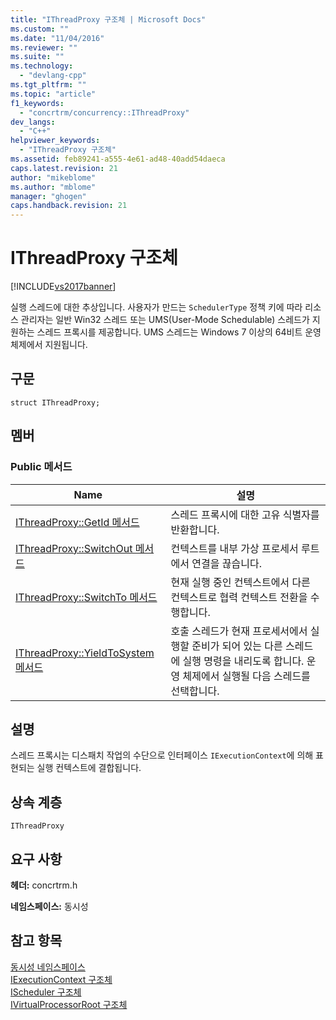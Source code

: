 ```yaml
---
title: "IThreadProxy 구조체 | Microsoft Docs"
ms.custom: ""
ms.date: "11/04/2016"
ms.reviewer: ""
ms.suite: ""
ms.technology: 
  - "devlang-cpp"
ms.tgt_pltfrm: ""
ms.topic: "article"
f1_keywords: 
  - "concrtrm/concurrency::IThreadProxy"
dev_langs: 
  - "C++"
helpviewer_keywords: 
  - "IThreadProxy 구조체"
ms.assetid: feb89241-a555-4e61-ad48-40add54daeca
caps.latest.revision: 21
author: "mikeblome"
ms.author: "mblome"
manager: "ghogen"
caps.handback.revision: 21
---
```

# IThreadProxy 구조체
[!INCLUDE[vs2017banner](../../../assembler/inline/includes/vs2017banner.md)]

실행 스레드에 대한 추상입니다.  사용자가 만드는 `SchedulerType` 정책 키에 따라 리소스 관리자는 일반 Win32 스레드 또는 UMS\(User\-Mode Schedulable\) 스레드가 지원하는 스레드 프록시를 제공합니다.  UMS 스레드는 Windows 7 이상의 64비트 운영 체제에서 지원됩니다.  
  
## 구문  
  
```  
struct IThreadProxy;  
```  
  
## 멤버  
  
### Public 메서드  
  
|Name|설명|  
|----------|--------|  
|[IThreadProxy::GetId 메서드](../Topic/IThreadProxy::GetId%20Method.md)|스레드 프록시에 대한 고유 식별자를 반환합니다.|  
|[IThreadProxy::SwitchOut 메서드](../Topic/IThreadProxy::SwitchOut%20Method.md)|컨텍스트를 내부 가상 프로세서 루트에서 연결을 끊습니다.|  
|[IThreadProxy::SwitchTo 메서드](../Topic/IThreadProxy::SwitchTo%20Method.md)|현재 실행 중인 컨텍스트에서 다른 컨텍스트로 협력 컨텍스트 전환을 수행합니다.|  
|[IThreadProxy::YieldToSystem 메서드](../Topic/IThreadProxy::YieldToSystem%20Method.md)|호출 스레드가 현재 프로세서에서 실행할 준비가 되어 있는 다른 스레드에 실행 명령을 내리도록 합니다.  운영 체제에서 실행될 다음 스레드를 선택합니다.|  
  
## 설명  
 스레드 프록시는 디스패치 작업의 수단으로 인터페이스 `IExecutionContext`에 의해 표현되는 실행 컨텍스트에 결합됩니다.  
  
## 상속 계층  
 `IThreadProxy`  
  
## 요구 사항  
 **헤더:** concrtrm.h  
  
 **네임스페이스:** 동시성  
  
## 참고 항목  
 [동시성 네임스페이스](../../../parallel/concrt/reference/concurrency-namespace.md)   
 [IExecutionContext 구조체](../../../parallel/concrt/reference/iexecutioncontext-structure.md)   
 [IScheduler 구조체](../../../parallel/concrt/reference/ischeduler-structure.md)   
 [IVirtualProcessorRoot 구조체](../../../parallel/concrt/reference/ivirtualprocessorroot-structure.md)